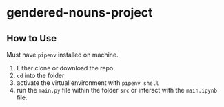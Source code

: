 # gendered-nouns-project

## How to Use
Must have `pipenv` installed on machine.

1. Either clone or download the repo
2. `cd` into the folder
3. activate the virtual environment with `pipenv shell`
4. run the `main.py` file within the folder `src` or interact with the `main.ipynb` file.
